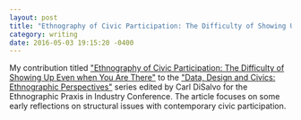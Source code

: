 ```yaml
---
layout: post
title: "Ethnography of Civic Participation: The Difficulty of Showing Up Even when You Are There"
category: writing
date: 2016-05-03 19:15:20 -0400
---
```

My contribution titled ["Ethnography of Civic Participation: The Difficulty of Showing Up Even when You Are There"](https://www.epicpeople.org/ethnography-of-civic-participation/) to the ["Data, Design and Civics: Ethnographic Perspectives"](https://www.epicpeople.org/tag/datadesigncivics-series/) series edited by Carl DiSalvo for the Ethnographic Praxis in Industry Conference. The article focuses on some early reflections on structural issues with contemporary civic participation.
